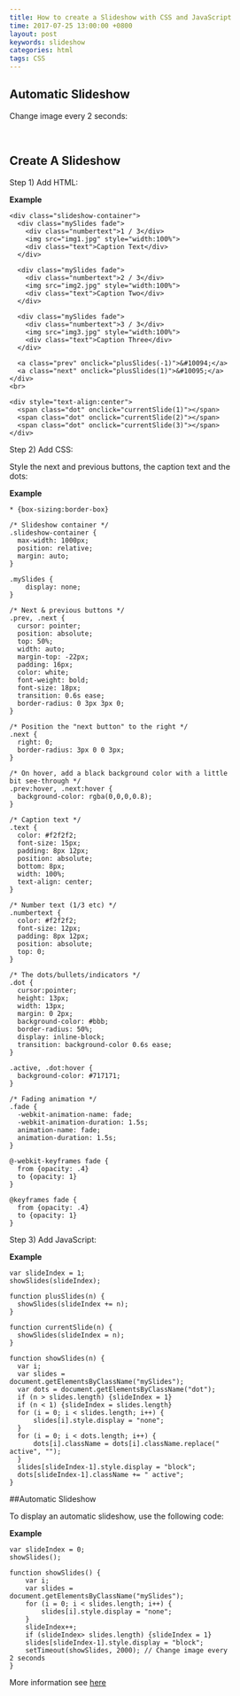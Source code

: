 ```yaml
---
title: How to create a Slideshow with CSS and JavaScript
time: 2017-07-25 13:00:00 +0800
layout: post
keywords: slideshow
categories: html
tags: CSS
---
```


<head>
<style>
* {box-sizing:border-box}
/*body {font-family: Verdana,sans-serif;}*/
.mySlides {display:none}

/* Slideshow container */
.slideshow-container {
  max-width: 950px;
  position: relative;
  margin: auto;
}

/* Caption text */
.text {
  color: #f2f2f2;
  font-size: 15px;
  padding: 8px 12px;
  position: absolute;
  bottom: 8px;
  width: 100%;
  text-align: center;
}

/* Number text (1/3 etc) */
.numbertext {
  color: #f2f2f2;
  font-size: 12px;
  padding: 8px 12px;
  position: absolute;
  top: 0;
}

/* The dots/bullets/indicators */
.dot {
  height: 13px;
  width: 13px;
  margin: 0 2px;
  background-color: #bbb;
  border-radius: 50%;
  display: inline-block;
  transition: background-color 0.6s ease;
}

.active {
  background-color: #717171;
}

/* Fading animation */
.fade {
  -webkit-animation-name: fade;
  -webkit-animation-duration: 1.5s;
  animation-name: fade;
  animation-duration: 1.5s;
}

@-webkit-keyframes fade {
  from {opacity: .4} 
  to {opacity: 1}
}

@keyframes fade {
  from {opacity: .4} 
  to {opacity: 1}
}

/* On smaller screens, decrease text size */
@media only screen and (max-width: 300px) {
  .text {font-size: 11px}
}
</style>
</head>

<h2>Automatic Slideshow</h2>
<p>Change image every 2 seconds:</p>

<div class="slideshow-container">

<div class="mySlides fade">
  <div class="numbertext">1 / 3</div>
  <img src="{{site.baseurl}}/images/img-sea.jpg" style="width:100%">
  <div class="text">Sea</div>
</div>

<div class="mySlides fade">
  <div class="numbertext">2 / 3</div>
  <img src="{{site.baseurl}}/images/img-sunshine.jpg" style="width:100%">
  <div class="text">Sunshine</div>
</div>

<div class="mySlides fade">
  <div class="numbertext">3 / 3</div>
  <img src="{{site.baseurl}}/images/img-text.jpg" style="width:100%">
  <div class="text">Text</div>
</div>

</div>
<br>

<div style="text-align:center">
  <span class="dot"></span> 
  <span class="dot"></span> 
  <span class="dot"></span> 
</div>

<script>
var slideIndex = 0;
showSlides();

function showSlides() {
    var i;
    var slides = document.getElementsByClassName("mySlides");
    var dots = document.getElementsByClassName("dot");
    for (i = 0; i < slides.length; i++) {
       slides[i].style.display = "none";  
    }
    slideIndex++;
    if (slideIndex> slides.length) {slideIndex = 1}    
    for (i = 0; i < dots.length; i++) {
        dots[i].className = dots[i].className.replace(" active", "");
    }
    slides[slideIndex-1].style.display = "block";  
    dots[slideIndex-1].className += " active";
    setTimeout(showSlides, 2000); // Change image every 2 seconds
}
</script>

## Create A Slideshow

Step 1) Add HTML:

**Example**

	<div class="slideshow-container">
	  <div class="mySlides fade">
	    <div class="numbertext">1 / 3</div>
	    <img src="img1.jpg" style="width:100%">
	    <div class="text">Caption Text</div>
	  </div>
	
	  <div class="mySlides fade">
	    <div class="numbertext">2 / 3</div>
	    <img src="img2.jpg" style="width:100%">
	    <div class="text">Caption Two</div>
	  </div>
	
	  <div class="mySlides fade">
	    <div class="numbertext">3 / 3</div>
	    <img src="img3.jpg" style="width:100%">
	    <div class="text">Caption Three</div>
	  </div>
	
	  <a class="prev" onclick="plusSlides(-1)">&#10094;</a>
	  <a class="next" onclick="plusSlides(1)">&#10095;</a>
	</div>
	<br>
	
	<div style="text-align:center">
	  <span class="dot" onclick="currentSlide(1)"></span> 
	  <span class="dot" onclick="currentSlide(2)"></span> 
	  <span class="dot" onclick="currentSlide(3)"></span> 
	</div>

Step 2) Add CSS:

Style the next and previous buttons, the caption text and the dots:

**Example**

	* {box-sizing:border-box}
	
	/* Slideshow container */
	.slideshow-container {
	  max-width: 1000px;
	  position: relative;
	  margin: auto;
	}
	
	.mySlides {
	    display: none;
	}
	
	/* Next & previous buttons */
	.prev, .next {
	  cursor: pointer;
	  position: absolute;
	  top: 50%;
	  width: auto;
	  margin-top: -22px;
	  padding: 16px;
	  color: white;
	  font-weight: bold;
	  font-size: 18px;
	  transition: 0.6s ease;
	  border-radius: 0 3px 3px 0;
	}
	
	/* Position the "next button" to the right */
	.next {
	  right: 0;
	  border-radius: 3px 0 0 3px;
	}
	
	/* On hover, add a black background color with a little bit see-through */
	.prev:hover, .next:hover {
	  background-color: rgba(0,0,0,0.8);
	}
	
	/* Caption text */
	.text {
	  color: #f2f2f2;
	  font-size: 15px;
	  padding: 8px 12px;
	  position: absolute;
	  bottom: 8px;
	  width: 100%;
	  text-align: center;
	}
	
	/* Number text (1/3 etc) */
	.numbertext {
	  color: #f2f2f2;
	  font-size: 12px;
	  padding: 8px 12px;
	  position: absolute;
	  top: 0;
	}
	
	/* The dots/bullets/indicators */
	.dot {
	  cursor:pointer;
	  height: 13px;
	  width: 13px;
	  margin: 0 2px;
	  background-color: #bbb;
	  border-radius: 50%;
	  display: inline-block;
	  transition: background-color 0.6s ease;
	}
	
	.active, .dot:hover {
	  background-color: #717171;
	}
	
	/* Fading animation */
	.fade {
	  -webkit-animation-name: fade;
	  -webkit-animation-duration: 1.5s;
	  animation-name: fade;
	  animation-duration: 1.5s;
	}
	
	@-webkit-keyframes fade {
	  from {opacity: .4} 
	  to {opacity: 1}
	}
	
	@keyframes fade {
	  from {opacity: .4} 
	  to {opacity: 1}
	}

Step 3) Add JavaScript:

**Example**

	var slideIndex = 1;
	showSlides(slideIndex);
	
	function plusSlides(n) {
	  showSlides(slideIndex += n);
	}
	
	function currentSlide(n) {
	  showSlides(slideIndex = n);
	}
	
	function showSlides(n) {
	  var i;
	  var slides = document.getElementsByClassName("mySlides");
	  var dots = document.getElementsByClassName("dot");
	  if (n > slides.length) {slideIndex = 1} 
	  if (n < 1) {slideIndex = slides.length}
	  for (i = 0; i < slides.length; i++) {
	      slides[i].style.display = "none"; 
	  }
	  for (i = 0; i < dots.length; i++) {
	      dots[i].className = dots[i].className.replace(" active", "");
	  }
	  slides[slideIndex-1].style.display = "block"; 
	  dots[slideIndex-1].className += " active";
	}

##Automatic Slideshow

To display an automatic slideshow, use the following code:

**Example**

	var slideIndex = 0;
	showSlides();
	
	function showSlides() {
	    var i;
	    var slides = document.getElementsByClassName("mySlides");
	    for (i = 0; i < slides.length; i++) {
	        slides[i].style.display = "none"; 
	    }
	    slideIndex++;
	    if (slideIndex> slides.length) {slideIndex = 1} 
	    slides[slideIndex-1].style.display = "block"; 
	    setTimeout(showSlides, 2000); // Change image every 2 seconds
	}

More information see [here][1]

  [1]: https://www.w3schools.com/howto/howto_js_slideshow.asp